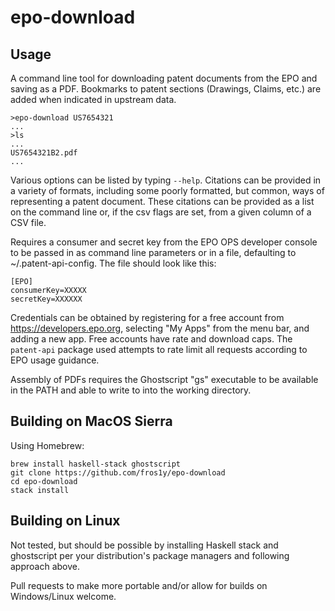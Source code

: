 # epo-download

## Usage

A command line tool for downloading patent documents from the EPO and saving as a PDF. Bookmarks to patent sections (Drawings, Claims, etc.) are added when indicated in upstream data.

```
>epo-download US7654321
...
>ls
...
US7654321B2.pdf
...
```
Various options can be listed by typing `--help`. Citations can be provided in a variety of formats, including some poorly formatted, but common, ways of representing a patent document.  These citations can be provided as a list on the command line or, if the csv flags are set, from a given column of a CSV file.

Requires a consumer and secret key from the EPO OPS developer console to be passed in as command line parameters or in a file, defaulting to ~/.patent-api-config. The file should look like this:

```
[EPO]
consumerKey=XXXXX
secretKey=XXXXXX
```

Credentials can be obtained by registering for a free account from https://developers.epo.org, selecting "My Apps" from the menu bar, and adding a new app. Free accounts have rate and download caps.  The `patent-api` package used attempts to rate limit all requests according to EPO usage guidance.

Assembly of PDFs requires the Ghostscript "gs" executable to be available in the PATH and able to write to into the working directory.

## Building on MacOS Sierra

Using Homebrew:

```
brew install haskell-stack ghostscript
git clone https://github.com/fros1y/epo-download
cd epo-download
stack install
```

## Building on Linux

Not tested, but should be possible by installing Haskell stack and ghostscript per your distribution's package managers and following approach above.

Pull requests to make more portable and/or allow for builds on Windows/Linux welcome.
